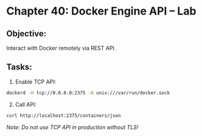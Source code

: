 # Chapter 40: Docker Engine API – Lab

## Objective:
Interact with Docker remotely via REST API.

## Tasks:
1. Enable TCP API:
```bash
dockerd -H tcp://0.0.0.0:2375 -H unix:///var/run/docker.sock
```

2. Call API:
```bash
curl http://localhost:2375/containers/json
```

_Note: Do not use TCP API in production without TLS!_
